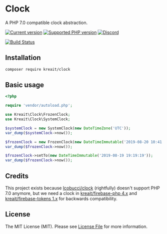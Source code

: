 # Clock

A PHP 7.0 compatible clock abstraction.

[![Current version](https://img.shields.io/packagist/v/kreait/clock.svg)](https://packagist.org/packages/kreait/clock)
[![Supported PHP version](https://img.shields.io/packagist/php-v/kreait/clock.svg)]()
[![Discord](https://img.shields.io/discord/523866370778333184.svg?color=7289da&logo=discord)](https://discord.gg/nbgVfty)

[![Build Status](https://travis-ci.com/kreait/clock-php.svg?branch=master)](https://travis-ci.com/kreait/clock-php)

## Installation

```bash
composer require kreait/clock
```

## Basic usage

```php
<?php

require 'vendor/autoload.php';

use Kreait\Clock\FrozenClock;
use Kreait\Clock\SystemClock;

$systemClock = new SystemClock(new DateTimeZone('UTC'));
var_dump($systemClock->now());

$frozenClock = new FrozenClock(new DateTimeImmutable('2019-08-20 10:41:53'));
var_dump($frozenClock->now());

$frozenClock->setTo(new DateTimeImmutable('2019-08-19 19:19:19'));
var_dump($frozenClock->now());
```

## Credits

This project exists because [lcobucci/clock](https://github.com/lcobucci/clock) (rightfully)
doesn't support PHP 7.0 anymore, but we need a clock in [kreait/firebase-php 4.x](https://github.com/kreait/firebase-php)
and [kreait/firebase-tokens 1.x](https://github.com/kreait/firebase-tokens-php) for backwards compatibility.

## License

The MIT License (MIT). Please see [License File](LICENSE) for more information.
